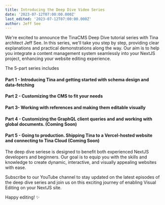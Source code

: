 ```yaml
---
title: Introducing the Deep Dive Video Series
date: '2023-07-12T07:00:00.000Z'
last_edited: '2023-07-12T07:00:00.000Z'
author: Jeff See
---
```


We're excited to announce the TinaCMS Deep Dive tutorial series with Tina architect Jeff See. In this series, we'll take you step by step, providing clear explanations and practical demonstrations along the way. Our aim is to help you integrate a content management system seamlessly into your NextJS project, enhancing your website editing experience.

The 5-part series includes

#### Part 1 - Introducing Tina and getting started with schema design and data-fetching

<Youtube embedSrc="https://www.youtube.com/embed/PcgnJDILv4w" />

#### Part 2 - Customizing the CMS to fit your needs

<Youtube embedSrc="https://youtu.be/embed/amSRwAbgMR0" />

#### Part 3- Working with references and making them editable visually

<Youtube embedSrc="https://youtu.be/embed/amSRwAbgMR0" />

#### Part 4 - Customizing the GraphQL client queries and and working with global documents. (Coming Soon)

#### Part 5 - Going to production. Shipping Tina to a Vercel-hosted website and connecting to Tina Cloud (Coming Soon)

The deep dive seriese is designed to benefit both experienced NextJS developers and beginners. Our goal is to equip you with the skills and knowledge to create dynamic, interactive, and visually appealing websites with ease.

Subscribe to our YouTube channel to stay updated on the latest episodes of the deep dive series and join us on this exciting journey of enabling Visual Editing on your NextJS site.

Happy editing! ✨
